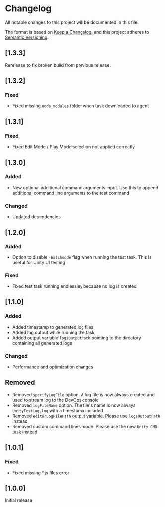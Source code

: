 # Changelog

All notable changes to this project will be documented in this file.

The format is based on [Keep a Changelog](https://keepachangelog.com/en/1.0.0/),
and this project adheres to [Semantic Versioning](https://semver.org/spec/v2.0.0.html).

## [1.3.3]

Rerelease to fix broken build from previous release.

## [1.3.2]

### Fixed

- Fixed missing `node_modules` folder when task downloaded to agent

## [1.3.1]

### Fixed

- Fixed Edit Mode / Play Mode selection not applied correctly

## [1.3.0]

### Added

- New optional additional command arguments input. Use this to append additional command line arguments to the test command

### Changed

- Updated dependencies

## [1.2.0]

### Added

- Option to disable `-batchmode` flag when running the test task. This is useful for Unity UI testing

### Fixed

- Fixed test task running endlessley because no log is created

## [1.1.0]

### Added

- Added timestamp to generated log files
- Added log output while running the task
- Added output variable `logsOutputPath` pointing to the directory containing all generated logs

### Changed

- Performance and optimization changes

## Removed

- Removed `specifyLogFile` option. A log file is now always created and used to stream log to the DevOps console
- Removed `logFileName` option. The file's name is now always `UnityTestLog.log` with a timestamp included
- Removed `editorLogFilePath` output variable. Please use `logsOutputPath` instead
- Removed custom command lines mode. Please use the new `Unity CMD` task instead

## [1.0.1]

### Fixed

- Fixed missing *.js files error

## [1.0.0]

Initial release